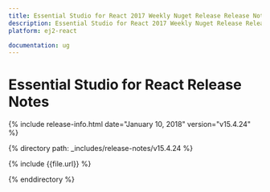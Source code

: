 ```yaml
---
title: Essential Studio for React 2017 Weekly Nuget Release Release Notes  
description: Essential Studio for React 2017 Weekly Nuget Release Release Notes  
platform: ej2-react

documentation: ug
---
```


# Essential Studio for  React  Release Notes  

{% include release-info.html date="January 10, 2018"  version="v15.4.24" %} 

{% directory path: _includes/release-notes/v15.4.24 %}

{% include {{file.url}} %}

{% enddirectory %}


